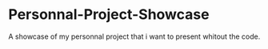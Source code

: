 # Personnal-Project-Showcase
A showcase of my personnal project that i want to present whitout the code.
